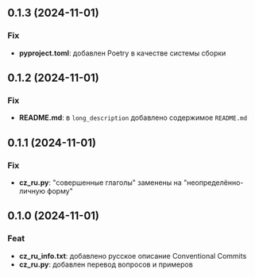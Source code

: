 ## 0.1.3 (2024-11-01)

### Fix

- **pyproject.toml**: добавлен Poetry в качестве системы сборки

## 0.1.2 (2024-11-01)

### Fix

- **README.md**: в `long_description` добавлено содержимое `README.md`

## 0.1.1 (2024-11-01)

### Fix

- **cz_ru.py**: "совершенные глаголы" заменены на "неопределённо-личную форму"

## 0.1.0 (2024-11-01)

### Feat

- **cz_ru_info.txt**: добавлено русское описание Conventional Commits
- **cz_ru.py**: добавлен перевод вопросов и примеров
